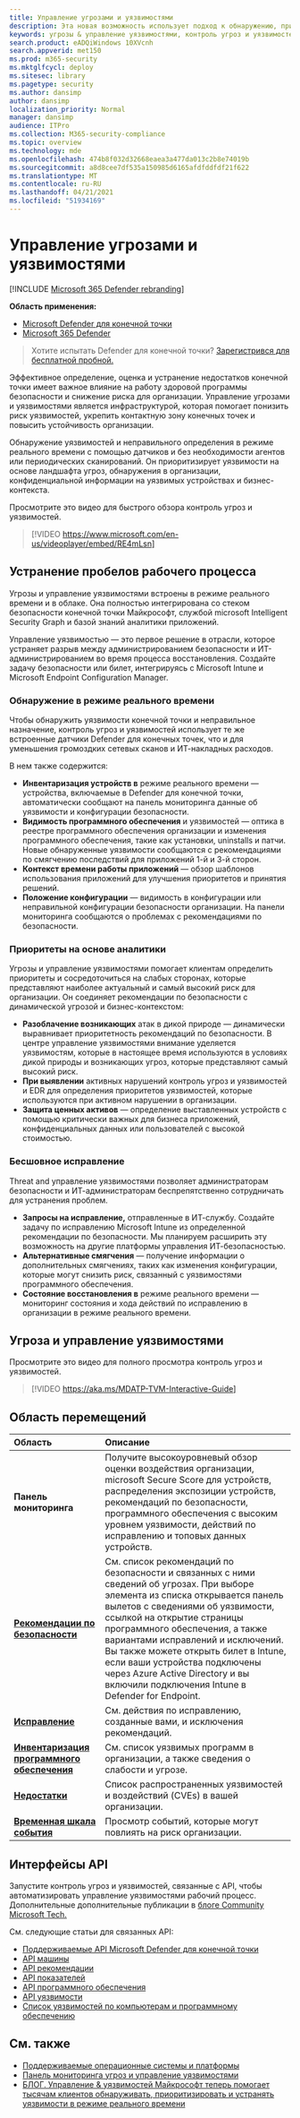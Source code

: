 ```yaml
---
title: Управление угрозами и уязвимостями
description: Эта новая возможность использует подход к обнаружению, приоритетизации и исправлению уязвимостей конечных точек и неправильной оценки с учетом изменения рисков.
keywords: угрозы & управление уязвимостями, контроль угроз и уязвимостей, Microsoft Defender для конечной точки TVM, Microsoft Defender для Endpoint-TVM, управление уязвимостями, оценка уязвимостей, сканирование угроз и уязвимостей, оценка безопасной конфигурации, Microsoft Defender для конечной точки, уязвимости конечной точки, следующее поколение
search.product: eADQiWindows 10XVcnh
search.appverid: met150
ms.prod: m365-security
ms.mktglfcycl: deploy
ms.sitesec: library
ms.pagetype: security
ms.author: dansimp
author: dansimp
localization_priority: Normal
manager: dansimp
audience: ITPro
ms.collection: M365-security-compliance
ms.topic: overview
ms.technology: mde
ms.openlocfilehash: 474b8f032d32668eaea3a477da013c2b8e74019b
ms.sourcegitcommit: a8d8cee7df535a150985d6165afdfddfdf21f622
ms.translationtype: MT
ms.contentlocale: ru-RU
ms.lasthandoff: 04/21/2021
ms.locfileid: "51934169"
---
```

# <a name="threat-and-vulnerability-management"></a>Управление угрозами и уязвимостями

[!INCLUDE [Microsoft 365 Defender rebranding](../../includes/microsoft-defender.md)]

**Область применения:**
- [Microsoft Defender для конечной точки](https://go.microsoft.com/fwlink/p/?linkid=2154037)
- [Microsoft 365 Defender](https://go.microsoft.com/fwlink/?linkid=2118804)


>Хотите испытать Defender для конечной точки? [Зарегистрився для бесплатной пробной.](https://www.microsoft.com/microsoft-365/windows/microsoft-defender-atp?ocid=docs-wdatp-portaloverview-abovefoldlink)

Эффективное определение, оценка и устранение недостатков конечной точки имеет важное влияние на работу здоровой программы безопасности и снижение риска для организации. Управление угрозами и уязвимостями является инфраструктурой, которая помогает понизить риск уязвимостей, укрепить контактную зону конечных точек и повысить устойчивость организации.

Обнаружение уязвимостей и неправильного определения в режиме реального времени с помощью датчиков и без необходимости агентов или периодических сканирований. Он приоритизирует уязвимости на основе ландшафта угроз, обнаружения в организации, конфиденциальной информации на уязвимых устройствах и бизнес-контекста.

Просмотрите это видео для быстрого обзора контроль угроз и уязвимостей.

>[!VIDEO https://www.microsoft.com/en-us/videoplayer/embed/RE4mLsn]

## <a name="bridging-the-workflow-gaps"></a>Устранение пробелов рабочего процесса

Угрозы и управление уязвимостями встроены в режиме реального времени и в облаке. Она полностью интегрирована со стеком безопасности конечной точки Майкрософт, службой microsoft Intelligent Security Graph и базой знаний аналитики приложений.  

Управление уязвимостью — это первое решение в отрасли, которое устраняет разрыв между администрированием безопасности и ИТ-администрированием во время процесса восстановления. Создайте задачу безопасности или билет, интегрируясь с Microsoft Intune и Microsoft Endpoint Configuration Manager.

### <a name="real-time-discovery"></a>Обнаружение в режиме реального времени

Чтобы обнаружить уязвимости конечной точки и неправильное назначение, контроль угроз и уязвимостей использует те же встроенные датчики Defender для конечных точек, что и для уменьшения громоздких сетевых сканов и ИТ-накладных расходов.

В нем также содержится:

- **Инвентаризация устройств в** режиме реального времени — устройства, включаемые в Defender для конечной точки, автоматически сообщают на панель мониторинга данные об уязвимости и конфигурации безопасности.
- **Видимость программного обеспечения** и уязвимостей — оптика в реестре программного обеспечения организации и изменения программного обеспечения, такие как установки, uninstalls и патчи. Новые обнаруженные уязвимости сообщаются с рекомендациями по смягчению последствий для приложений 1-й и 3-й сторон.
- **Контекст времени работы приложений** — обзор шаблонов использования приложений для улучшения приоритетов и принятия решений.
- **Положение конфигурации** — видимость в конфигурации или неправильной конфигурации безопасности организации. На панели мониторинга сообщаются о проблемах с рекомендациями по безопасности.

### <a name="intelligence-driven-prioritization"></a>Приоритеты на основе аналитики

Угрозы и управление уязвимостями помогает клиентам определить приоритеты и сосредоточиться на слабых сторонах, которые представляют наиболее актуальный и самый высокий риск для организации. Он соединяет рекомендации по безопасности с динамической угрозой и бизнес-контекстом:

- **Разоблачение возникающих** атак в дикой природе — динамически выравнивает приоритетность рекомендаций по безопасности. В центре управление уязвимостями внимание уделяется уязвимостям, которые в настоящее время используются в условиях дикой природы и возникающих угроз, которые представляют самый высокий риск.
- **При выявлении** активных нарушений контроль угроз и уязвимостей и EDR для определения приоритетов уязвимостей, которые используются при активном нарушении в организации.
- **Защита ценных активов** — определение выставленных устройств с помощью критически важных для бизнеса приложений, конфиденциальных данных или пользователей с высокой стоимостью.

### <a name="seamless-remediation"></a>Бесшовное исправление

Threat and управление уязвимостями позволяет администраторам безопасности и ИТ-администраторам беспрепятственно сотрудничать для устранения проблем.

- **Запросы на исправление,** отправленные в ИТ-службу. Создайте задачу по исправлению Microsoft Intune из определенной рекомендации по безопасности. Мы планируем расширить эту возможность на другие платформы управления ИТ-безопасностью.
- **Альтернативные смягчения** — получение информации о дополнительных смягчениях, таких как изменения конфигурации, которые могут снизить риск, связанный с уязвимостями программного обеспечения.
- **Состояние восстановления в** режиме реального времени — мониторинг состояния и хода действий по исправлению в организации в режиме реального времени.

## <a name="threat-and-vulnerability-management-walk-through"></a>Угроза и управление уязвимостями

Просмотрите это видео для полного просмотра контроль угроз и уязвимостей.

>[!VIDEO https://aka.ms/MDATP-TVM-Interactive-Guide]

## <a name="navigation-pane"></a>Область перемещений 

Область | Описание
:---|:---
**Панель мониторинга**   | Получите высокоуровневый обзор оценки воздействия организации, microsoft Secure Score для устройств, распределения экспозиции устройств, рекомендаций по безопасности, программного обеспечения с высоким уровнем уязвимости, действий по исправлению и топовых данных устройств.
[**Рекомендации по безопасности**](tvm-security-recommendation.md) | См. список рекомендаций по безопасности и связанных с ними сведений об угрозах. При выборе элемента из списка открывается панель вылетов с сведениями об уязвимости, ссылкой на открытие страницы программного обеспечения, а также вариантами исправлений и исключений. Вы также можете открыть билет в Intune, если ваши устройства подключены через Azure Active Directory и вы включили подключения Intune в Defender for Endpoint.
[**Исправление**](tvm-remediation.md) | См. действия по исправлению, созданные вами, и исключения рекомендаций.
[**Инвентаризация программного обеспечения**](tvm-software-inventory.md) | См. список уязвимых программ в организации, а также сведения о слабости и угрозе.
[**Недостатки**](tvm-weaknesses.md) | Список распространенных уязвимостей и воздействий (CVEs) в вашей организации.
[**Временная шкала события**](threat-and-vuln-mgt-event-timeline.md) | Просмотр событий, которые могут повлиять на риск организации.

## <a name="apis"></a>Интерфейсы API

Запустите контроль угроз и уязвимостей, связанные с API, чтобы автоматизировать управление уязвимостями рабочий процесс. Дополнительные дополнительные публикации в [блоге Community Microsoft Tech.](https://techcommunity.microsoft.com/t5/microsoft-defender-atp/threat-amp-vulnerability-management-apis-are-now-generally/ba-p/1304615)

См. следующие статьи для связанных API:

- [Поддерживаемые API Microsoft Defender для конечной точки](exposed-apis-list.md)
- [API машины](machine.md)
- [API рекомендации](vulnerability.md)
- [API показателей](score.md)
- [API программного обеспечения](software.md)
- [API уязвимости](vulnerability.md)
- [Список уязвимостей по компьютерам и программному обеспечению](get-all-vulnerabilities-by-machines.md)

## <a name="see-also"></a>См. также

- [Поддерживаемые операционные системы и платформы](tvm-supported-os.md)
- [Панель мониторинга угроз и управление уязвимостями](tvm-dashboard-insights.md)
- [БЛОГ. Управление & уязвимостей Майкрософт теперь помогает тысячам клиентов обнаруживать, приоритизировать и устранять уязвимости в режиме реального времени](https://www.microsoft.com/security/blog/2019/07/02/microsofts-threat-vulnerability-management-now-helps-thousands-of-customers-to-discover-prioritize-and-remediate-vulnerabilities-in-real-time/)
